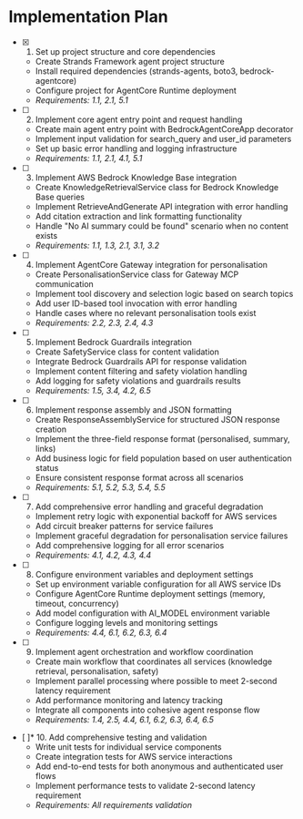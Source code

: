 # Implementation Plan

- [x] 1. Set up project structure and core dependencies
  - Create Strands Framework agent project structure
  - Install required dependencies (strands-agents, boto3, bedrock-agentcore)
  - Configure project for AgentCore Runtime deployment
  - _Requirements: 1.1, 2.1, 5.1_

- [ ] 2. Implement core agent entry point and request handling
  - Create main agent entry point with BedrockAgentCoreApp decorator
  - Implement input validation for search_query and user_id parameters
  - Set up basic error handling and logging infrastructure
  - _Requirements: 1.1, 2.1, 4.1, 5.1_

- [ ] 3. Implement AWS Bedrock Knowledge Base integration
  - Create KnowledgeRetrievalService class for Bedrock Knowledge Base queries
  - Implement RetrieveAndGenerate API integration with error handling
  - Add citation extraction and link formatting functionality
  - Handle "No AI summary could be found" scenario when no content exists
  - _Requirements: 1.1, 1.3, 2.1, 3.1, 3.2_

- [ ] 4. Implement AgentCore Gateway integration for personalisation
  - Create PersonalisationService class for Gateway MCP communication
  - Implement tool discovery and selection logic based on search topics
  - Add user ID-based tool invocation with error handling
  - Handle cases where no relevant personalisation tools exist
  - _Requirements: 2.2, 2.3, 2.4, 4.3_

- [ ] 5. Implement Bedrock Guardrails integration
  - Create SafetyService class for content validation
  - Integrate Bedrock Guardrails API for response validation
  - Implement content filtering and safety violation handling
  - Add logging for safety violations and guardrails results
  - _Requirements: 1.5, 3.4, 4.2, 6.5_

- [ ] 6. Implement response assembly and JSON formatting
  - Create ResponseAssemblyService for structured JSON response creation
  - Implement the three-field response format (personalised, summary, links)
  - Add business logic for field population based on user authentication status
  - Ensure consistent response format across all scenarios
  - _Requirements: 5.1, 5.2, 5.3, 5.4, 5.5_

- [ ] 7. Add comprehensive error handling and graceful degradation
  - Implement retry logic with exponential backoff for AWS services
  - Add circuit breaker patterns for service failures
  - Implement graceful degradation for personalisation service failures
  - Add comprehensive logging for all error scenarios
  - _Requirements: 4.1, 4.2, 4.3, 4.4_

- [ ] 8. Configure environment variables and deployment settings
  - Set up environment variable configuration for all AWS service IDs
  - Configure AgentCore Runtime deployment settings (memory, timeout, concurrency)
  - Add model configuration with AI_MODEL environment variable
  - Configure logging levels and monitoring settings
  - _Requirements: 4.4, 6.1, 6.2, 6.3, 6.4_

- [ ] 9. Implement agent orchestration and workflow coordination
  - Create main workflow that coordinates all services (knowledge retrieval, personalisation, safety)
  - Implement parallel processing where possible to meet 2-second latency requirement
  - Add performance monitoring and latency tracking
  - Integrate all components into cohesive agent response flow
  - _Requirements: 1.4, 2.5, 4.4, 6.1, 6.2, 6.3, 6.4, 6.5_

- [ ]* 10. Add comprehensive testing and validation
  - Write unit tests for individual service components
  - Create integration tests for AWS service interactions
  - Add end-to-end tests for both anonymous and authenticated user flows
  - Implement performance tests to validate 2-second latency requirement
  - _Requirements: All requirements validation_